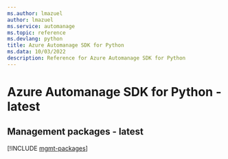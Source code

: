 ```yaml
---
ms.author: lmazuel
author: lmazuel
ms.service: automanage
ms.topic: reference
ms.devlang: python
title: Azure Automanage SDK for Python
ms.data: 10/03/2022
description: Reference for Azure Automanage SDK for Python
---
```

# Azure Automanage SDK for Python - latest

## Management packages - latest
[!INCLUDE [mgmt-packages](automanage-mgmt-index.md)]